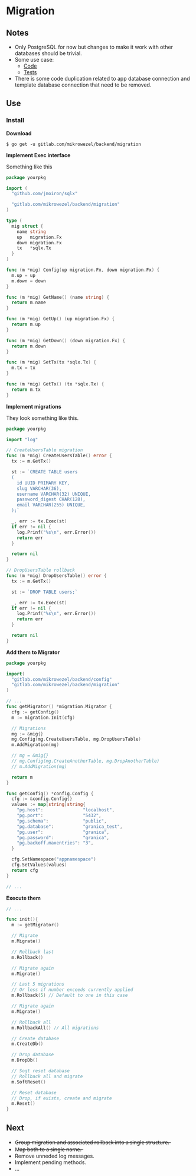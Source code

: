 # Migration

## Notes
* Only PostgreSQL for now but changes to make it work with other databases should be trivial.
* Some use case:
  * [Code](https://github.com/adrianpk/granica/tree/master/internal/migration)
  * [Tests](https://github.com/adrianpk/granica/blob/4fc686ccdce83aaf32d4d51c9b91b657f0753c56/internal/repo/user_test.go#L70)
* There is some code duplication related to app database connection and template database connection that need to be removed.


## Use
### Install

**Download**
```shell
$ go get -u gitlab.com/mikrowezel/backend/migration
```

**Implement Exec interface**

Something like this
```go
package yourpkg

import (
  "github.com/jmoiron/sqlx"

  "gitlab.com/mikrowezel/backend/migration"
)

type (
  mig struct {
    name string
    up   migration.Fx
    down migration.Fx
    tx   *sqlx.Tx
  }
)

func (m *mig) Config(up migration.Fx, down migration.Fx) {
  m.up = up
  m.down = down
}

func (m *mig) GetName() (name string) {
  return m.name
}

func (m *mig) GetUp() (up migration.Fx) {
  return m.up
}

func (m *mig) GetDown() (down migration.Fx) {
  return m.down
}

func (m *mig) SetTx(tx *sqlx.Tx) {
  m.tx = tx
}

func (m *mig) GetTx() (tx *sqlx.Tx) {
  return m.tx
}
```

**Implement migrations**

They look something like this.
```go
package yourpkg

import "log"

// CreateUsersTable migration
func (m *mig) CreateUsersTable() error {
  tx := m.GetTx()

  st := `CREATE TABLE users
  (
    id UUID PRIMARY KEY,
    slug VARCHAR(36),
    username VARCHAR(32) UNIQUE,
    password_digest CHAR(128),
    email VARCHAR(255) UNIQUE,
  );`

  _, err := tx.Exec(st)
  if err != nil {
    log.Prinf("%s\n", err.Error())
    return err
  }

  return nil
}

// DropUsersTable rollback
func (m *mig) DropUsersTable() error {
  tx := m.GetTx()

  st := `DROP TABLE users;`

  _, err := tx.Exec(st)
  if err != nil {
    log.Prinf("%s\n", err.Error())
    return err
  }

  return nil
}
```

**Add them to Migrator**

```go
package yourpkg

import(
  "gitlab.com/mikrowezel/backend/config"
  "gitlab.com/mikrowezel/backend/migration"
)

// ...
func getMigrator() *migration.Migrator {
  cfg := getConfig()
  m := migration.Init(cfg)

  // Migrations
  mg := &mig{}
  mg.Config(mg.CreateUsersTable, mg.DropUsersTable)
  m.AddMigration(mg)

  // mg = &mig{}
  // mg.Config(mg.CreateAnotherTable, mg.DropAnotherTable)
  // m.AddMigration(mg)

  return m
}

func getConfig() *config.Config {
  cfg := &config.Config{}
  values := map[string]string{
    "pg.host":               "localhost",
    "pg.port":               "5432",
    "pg.schema":             "public",
    "pg.database":           "granica_test",
    "pg.user":               "granica",
    "pg.password":           "granica",
    "pg.backoff.maxentries": "3",
  }

  cfg.SetNamespace("appnamespace")
  cfg.SetValues(values)
  return cfg
}

// ...
```

**Execute them**
```go
// ...

func init(){
  m := getMigrator()

  // Migrate
  m.Migrate()

  // Rollback last
  m.Rollback()

  // Migrate again
  m.Migrate()

  // Last 5 migrations
  // Or less if number exceeds currently applied
  m.Rollback(5) // Default to one in this case

  // Migrate again
  m.Migrate()

  // Rollback all
  m.RollbackAll() // All migrations

  // Create database
  m.CreateDb()

  // Drop database
  m.DropDb()

  // Sogt reset database
  // Rollback all and migrate
  m.SoftReset()

  // Reset database
  // Drop, if exists, create and migrate
  m.Reset()
}

```

## Next
* G̶r̶o̶u̶p̶ ̶m̶i̶g̶r̶a̶t̶i̶o̶n̶ ̶a̶n̶d̶ ̶a̶s̶s̶o̶c̶i̶a̶t̶e̶d̶ ̶r̶o̶l̶l̶b̶a̶c̶k̶ ̶i̶n̶t̶o̶ ̶a̶ ̶s̶i̶n̶g̶l̶e̶ ̶s̶t̶r̶u̶c̶t̶u̶r̶e̶.̶
* M̶a̶p̶ ̶b̶o̶t̶h̶ ̶t̶o̶ ̶a̶ ̶s̶i̶n̶g̶l̶e̶ ̶n̶a̶m̶e̶.̶
* Remove unneded log messages.
* Implement pending methods.
* ...
